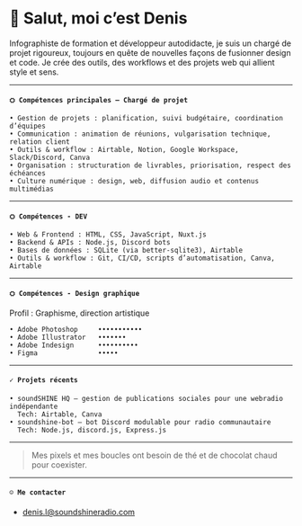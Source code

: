# 👋 Salut, moi c’est Denis

Infographiste de formation et développeur autodidacte, je suis un chargé de projet rigoureux, toujours en quête de nouvelles façons de fusionner design et code.
Je crée des outils, des workflows et des projets web qui allient style et sens.

---

#### `⛭ Compétences principales – Chargé de projet`
```
• Gestion de projets : planification, suivi budgétaire, coordination d’équipes  
• Communication : animation de réunions, vulgarisation technique, relation client  
• Outils & workflow : Airtable, Notion, Google Workspace, Slack/Discord, Canva  
• Organisation : structuration de livrables, priorisation, respect des échéances  
• Culture numérique : design, web, diffusion audio et contenus multimédias  
```
---

#### `⛭ Compétences - DEV`
```
• Web & Frontend : HTML, CSS, JavaScript, Nuxt.js  
• Backend & APIs : Node.js, Discord bots  
• Bases de données : SQLite (via better-sqlite3), Airtable  
• Outils & workflow : Git, CI/CD, scripts d’automatisation, Canva, Airtable  
``` 
---

#### `⛭ Compétences - Design graphique`
Profil : Graphisme, direction artistique
```
• Adobe Photoshop     •••••••••••
• Adobe Illustrator   •••••••
• Adobe Indesign      ••••••••••
• Figma               •••••
```  
---

#### `✓ Projets récents`
```
• soundSHINE HQ — gestion de publications sociales pour une webradio indépendante 
  Tech: Airtable, Canva  
• soundshine-bot — bot Discord modulable pour radio communautaire  
  Tech: Node.js, discord.js, Express.js 
```
---

> Mes pixels et mes boucles ont besoin de thé et de chocolat chaud pour coexister.

---

#### `☺︎ Me contacter`

- [denis.l@soundshineradio.com](mailto:denis.l@soundshineradio.com)
